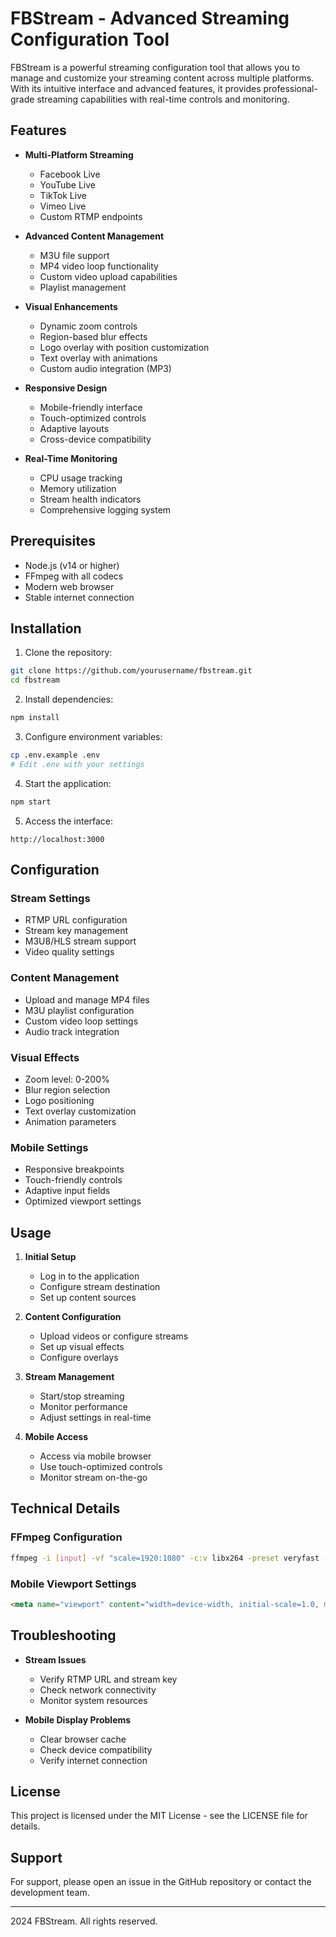 # FBStream - Advanced Streaming Configuration Tool

FBStream is a powerful streaming configuration tool that allows you to manage and customize your streaming content across multiple platforms. With its intuitive interface and advanced features, it provides professional-grade streaming capabilities with real-time controls and monitoring.

## Features

- **Multi-Platform Streaming**
  - Facebook Live
  - YouTube Live
  - TikTok Live
  - Vimeo Live
  - Custom RTMP endpoints

- **Advanced Content Management**
  - M3U file support
  - MP4 video loop functionality
  - Custom video upload capabilities
  - Playlist management

- **Visual Enhancements**
  - Dynamic zoom controls
  - Region-based blur effects
  - Logo overlay with position customization
  - Text overlay with animations
  - Custom audio integration (MP3)

- **Responsive Design**
  - Mobile-friendly interface
  - Touch-optimized controls
  - Adaptive layouts
  - Cross-device compatibility

- **Real-Time Monitoring**
  - CPU usage tracking
  - Memory utilization
  - Stream health indicators
  - Comprehensive logging system

## Prerequisites

- Node.js (v14 or higher)
- FFmpeg with all codecs
- Modern web browser
- Stable internet connection

## Installation

1. Clone the repository:
```bash
git clone https://github.com/yourusername/fbstream.git
cd fbstream
```

2. Install dependencies:
```bash
npm install
```

3. Configure environment variables:
```bash
cp .env.example .env
# Edit .env with your settings
```

4. Start the application:
```bash
npm start
```

5. Access the interface:
```
http://localhost:3000
```

## Configuration

### Stream Settings
- RTMP URL configuration
- Stream key management
- M3U8/HLS stream support
- Video quality settings

### Content Management
- Upload and manage MP4 files
- M3U playlist configuration
- Custom video loop settings
- Audio track integration

### Visual Effects
- Zoom level: 0-200%
- Blur region selection
- Logo positioning
- Text overlay customization
- Animation parameters

### Mobile Settings
- Responsive breakpoints
- Touch-friendly controls
- Adaptive input fields
- Optimized viewport settings

## Usage

1. **Initial Setup**
   - Log in to the application
   - Configure stream destination
   - Set up content sources

2. **Content Configuration**
   - Upload videos or configure streams
   - Set up visual effects
   - Configure overlays

3. **Stream Management**
   - Start/stop streaming
   - Monitor performance
   - Adjust settings in real-time

4. **Mobile Access**
   - Access via mobile browser
   - Use touch-optimized controls
   - Monitor stream on-the-go

## Technical Details

### FFmpeg Configuration
```bash
ffmpeg -i [input] -vf "scale=1920:1080" -c:v libx264 -preset veryfast -b:v 4500k [output]
```

### Mobile Viewport Settings
```html
<meta name="viewport" content="width=device-width, initial-scale=1.0, maximum-scale=1.0, user-scalable=no">
```

## Troubleshooting

- **Stream Issues**
  - Verify RTMP URL and stream key
  - Check network connectivity
  - Monitor system resources

- **Mobile Display Problems**
  - Clear browser cache
  - Check device compatibility
  - Verify internet connection

## License

This project is licensed under the MIT License - see the LICENSE file for details.

## Support

For support, please open an issue in the GitHub repository or contact the development team.

---

 2024 FBStream. All rights reserved.
